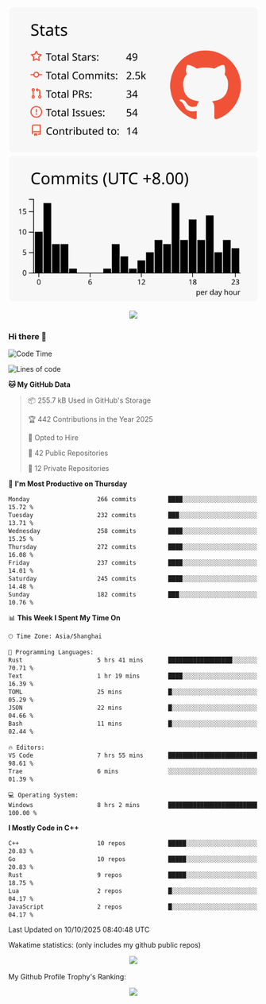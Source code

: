 <div align="center">
 
![](https://raw.githubusercontent.com/hycinth22/hycinth22/main/profile-summary-card-output/swift/3-stats.svg) ![](https://raw.githubusercontent.com/hycinth22/hycinth22/main/profile-summary-card-output/swift/4-productive-time.svg)

</div>

<div align="center"> <img src="https://github-readme-streak-stats.herokuapp.com/?user=hycinth22" /> </div>

### Hi there 👋

<!--
this is a ✨ _special_ ✨ repository because its `README.md` (this file) appears on your GitHub profile.

Here are some ideas to get you started:

- 🔭 I’m currently working on ...
- 🌱 I’m currently learning ...
- 👯 I’m looking to collaborate on ...
- 🤔 I’m looking for help with ...
- 💬 Ask me about ...
- 📫 How to reach me: ...
- 😄 Pronouns: ...
- ⚡ Fun fact: ...
-->

<!--START_SECTION:waka-->
![Code Time](http://img.shields.io/badge/Code%20Time-2%2C062%20hrs%2047%20mins-blue)

![Lines of code](https://img.shields.io/badge/From%20Hello%20World%20I%27ve%20Written-1.4%20million%20lines%20of%20code-blue)

**🐱 My GitHub Data** 

> 📦 255.7 kB Used in GitHub's Storage 
 > 
> 🏆 442 Contributions in the Year 2025
 > 
> 💼 Opted to Hire
 > 
> 📜 42 Public Repositories 
 > 
> 🔑 12 Private Repositories 
 > 
📅 **I'm Most Productive on Thursday** 

```text
Monday                   266 commits         ████░░░░░░░░░░░░░░░░░░░░░   15.72 % 
Tuesday                  232 commits         ███░░░░░░░░░░░░░░░░░░░░░░   13.71 % 
Wednesday                258 commits         ████░░░░░░░░░░░░░░░░░░░░░   15.25 % 
Thursday                 272 commits         ████░░░░░░░░░░░░░░░░░░░░░   16.08 % 
Friday                   237 commits         ████░░░░░░░░░░░░░░░░░░░░░   14.01 % 
Saturday                 245 commits         ████░░░░░░░░░░░░░░░░░░░░░   14.48 % 
Sunday                   182 commits         ███░░░░░░░░░░░░░░░░░░░░░░   10.76 % 
```


📊 **This Week I Spent My Time On** 

```text
🕑︎ Time Zone: Asia/Shanghai

💬 Programming Languages: 
Rust                     5 hrs 41 mins       ██████████████████░░░░░░░   70.71 % 
Text                     1 hr 19 mins        ████░░░░░░░░░░░░░░░░░░░░░   16.39 % 
TOML                     25 mins             █░░░░░░░░░░░░░░░░░░░░░░░░   05.29 % 
JSON                     22 mins             █░░░░░░░░░░░░░░░░░░░░░░░░   04.66 % 
Bash                     11 mins             █░░░░░░░░░░░░░░░░░░░░░░░░   02.44 % 

🔥 Editors: 
VS Code                  7 hrs 55 mins       █████████████████████████   98.61 % 
Trae                     6 mins              ░░░░░░░░░░░░░░░░░░░░░░░░░   01.39 % 

💻 Operating System: 
Windows                  8 hrs 2 mins        █████████████████████████   100.00 % 
```

**I Mostly Code in C++** 

```text
C++                      10 repos            █████░░░░░░░░░░░░░░░░░░░░   20.83 % 
Go                       10 repos            █████░░░░░░░░░░░░░░░░░░░░   20.83 % 
Rust                     9 repos             █████░░░░░░░░░░░░░░░░░░░░   18.75 % 
Lua                      2 repos             █░░░░░░░░░░░░░░░░░░░░░░░░   04.17 % 
JavaScript               2 repos             █░░░░░░░░░░░░░░░░░░░░░░░░   04.17 % 
```




 Last Updated on 10/10/2025 08:40:48 UTC
<!--END_SECTION:waka-->

Wakatime statistics: (only includes my github public repos)
<div align="center">

![](https://github-readme-stats.vercel.app/api/top-langs/?username=hycinth22&layout=compact&langs_count=6)

</div>

My Github Profile Trophy's Ranking: 
<div align="center"> <img src="https://github-profile-trophy.vercel.app/?username=hycinth22" /> </div>



